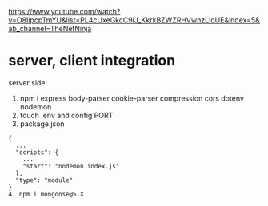 https://www.youtube.com/watch?v=O8IipcpTmYU&list=PL4cUxeGkcC9iJ_KkrkBZWZRHVwnzLIoUE&index=5&ab_channel=TheNetNinja

# server, client integration
server side:

1. npm i express body-parser cookie-parser compression cors dotenv nodemon
2. touch .env and config PORT
3. package.json
```
{
  ...
  "scripts": {
    ...
    "start": "nodemon index.js"
  },
  "type": "module"
}
4. npm i mongoose@5.X